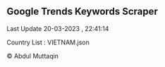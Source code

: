 

## Google Trends Keywords Scraper 
 
Last Update 20-03-2023 , 22:41:14

Country List :
VIETNAM.json



© Abdul Muttaqin 
